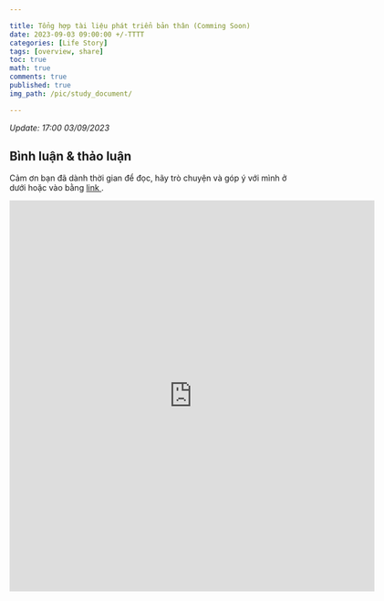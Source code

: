 ```yaml
---

title: Tổng hợp tài liệu phát triển bản thân (Comming Soon)
date: 2023-09-03 09:00:00 +/-TTTT
categories: [Life Story]
tags: [overview, share]
toc: true
math: true
comments: true
published: true
img_path: /pic/study_document/

---
```




*Update: 17:00 03/09/2023*


## Bình luận & thảo luận

Cảm ơn bạn đã dành thời gian để đọc, hãy trò chuyện và góp ý với mình ở dưới hoặc vào bằng <a href = "https://forms.gle/ZUrzUFKadCJBAEzaA"> link </a>.

<iframe src="https://docs.google.com/forms/d/e/1FAIpQLSdYX6124QWR49d27Gu08whQH9MhDvXeW9o4KkA-kblLt4URwA/viewform?embedded=true" width="640" height="686" frameborder="0" marginheight="0" marginwidth="0">Đang tải…</iframe>
